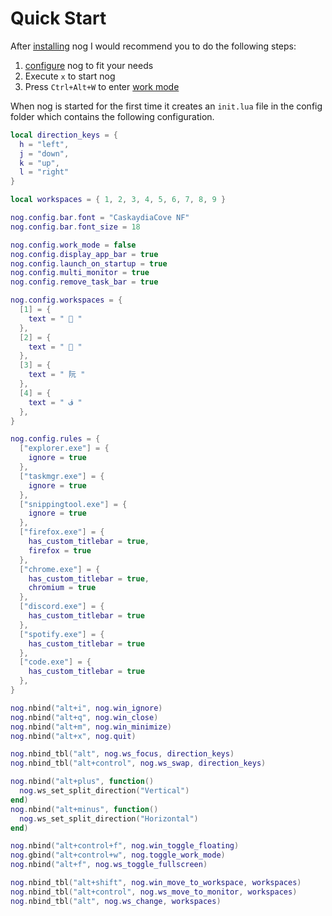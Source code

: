 # Quick Start

After [installing](installation.html) nog I would recommend you to do the following steps:

1. [configure](/configuration/introduction.html) nog to fit your needs
2. Execute `x` to start nog
2. Press `Ctrl+Alt+W` to enter [work mode](work_mode.html)

When nog is started for the first time it creates an `init.lua` file in the config folder 
which contains the following configuration.

```lua
local direction_keys = {
  h = "left",
  j = "down",
  k = "up",
  l = "right"
}

local workspaces = { 1, 2, 3, 4, 5, 6, 7, 8, 9 }

nog.config.bar.font = "CaskaydiaCove NF"
nog.config.bar.font_size = 18

nog.config.work_mode = false
nog.config.display_app_bar = true
nog.config.launch_on_startup = true
nog.config.multi_monitor = true
nog.config.remove_task_bar = true

nog.config.workspaces = {
  [1] = {
    text = "  "
  },
  [2] = {
    text = "  "
  },
  [3] = {
    text = " 阮 "
  },
  [4] = {
    text = " ﭮ "
  },
}

nog.config.rules = {
  ["explorer.exe"] = { 
    ignore = true 
  },
  ["taskmgr.exe"] = { 
    ignore = true 
  },
  ["snippingtool.exe"] = { 
    ignore = true 
  },
  ["firefox.exe"] = {
    has_custom_titlebar = true,
    firefox = true
  },
  ["chrome.exe"] = {
    has_custom_titlebar = true,
    chromium = true
  },
  ["discord.exe"] = {
    has_custom_titlebar = true
  },
  ["spotify.exe"] = {
    has_custom_titlebar = true
  },
  ["code.exe"] = {
    has_custom_titlebar = true
  },
}

nog.nbind("alt+i", nog.win_ignore)
nog.nbind("alt+q", nog.win_close)
nog.nbind("alt+m", nog.win_minimize)
nog.nbind("alt+x", nog.quit)

nog.nbind_tbl("alt", nog.ws_focus, direction_keys)
nog.nbind_tbl("alt+control", nog.ws_swap, direction_keys)

nog.nbind("alt+plus", function()
  nog.ws_set_split_direction("Vertical")
end)
nog.nbind("alt+minus", function()
  nog.ws_set_split_direction("Horizontal")
end)

nog.nbind("alt+control+f", nog.win_toggle_floating)
nog.gbind("alt+control+w", nog.toggle_work_mode)
nog.nbind("alt+f", nog.ws_toggle_fullscreen)

nog.nbind_tbl("alt+shift", nog.win_move_to_workspace, workspaces)
nog.nbind_tbl("alt+control", nog.ws_move_to_monitor, workspaces)
nog.nbind_tbl("alt", nog.ws_change, workspaces)
```
